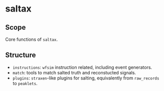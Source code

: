 # saltax
## Scope
Core functions of `saltax`.
## Structure
- `instructions`: `wfsim` instruction related, including event generators.
- `match`: tools to match salted truth and reconstucted signals.
- `plugins`: `straxen`-like plugins for salting, equivalently from `raw_records` to `peaklets`. 

